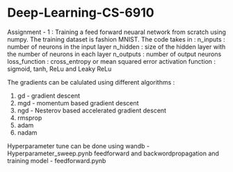 # Deep-Learning-CS-6910

Assignment - 1 : Training a feed forward neuaral network from scratch using numpy. The training dataset is fashion MNIST. 
The code takes in : n_inputs  : number of neurons in the input layer 
                    n_hidden  : size of the hidden layer with the number of neurons in each layer 
                    n_outputs : number of output neurons 
                    loss_function : cross_entropy or mean squared error
                    activation function : sigmoid, tanh, ReLu and Leaky ReLu 

The gradients can be calulated using different algorithms : 
1. gd - gradient descent 
2. mgd - momentum based gradient descent
3. ngd - Nesterov based accelerated gradient descent 
4. rmsprop
5. adam
6. nadam

Hyperparameter tune can be done using wandb - Hyperparameter_sweep.pynb
feedforward and backwordpropagation and training model - feedforward.pynb 



